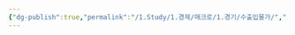 ```yaml
---
{"dg-publish":true,"permalink":"/1.Study/1.경제/매크로/1.경기/수출입물가/","created":"2024-12-16T17:09:21.414+09:00","updated":"2025-06-03T20:07:19.677+09:00"}
---
```


